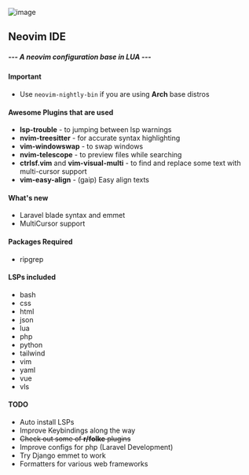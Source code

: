 ![image](https://user-images.githubusercontent.com/6580895/118361004-fc386c00-b5bb-11eb-98d0-130e19e495dc.png)

## Neovim IDE
#####  --- A neovim configuration base in LUA ---

#### Important
- Use `neovim-nightly-bin` if you are using **Arch** base distros

#### Awesome Plugins that are used
- **lsp-trouble** - to jumping between lsp warnings
- **nvim-treesitter** - for accurate syntax highlighting
- **vim-windowswap** - to swap windows
- **nvim-telescope** - to preview files while searching
- **ctrlsf.vim** and **vim-visual-multi** - to find and replace some text with multi-cursor support
- **vim-easy-align** - (gaip) Easy align texts

#### What's new
- Laravel blade syntax and emmet
- MultiCursor support

#### Packages Required
- ripgrep

#### LSPs included
* bash
* css
* html
* json
* lua
* php
* python
* tailwind
* vim
* yaml
* vue
* vls

#### TODO
* Auto install LSPs
* Improve Keybindings along the way
* ~~Check out some of **r/folke** plugins~~
* Improve configs for php (Laravel Development)
* Try Django emmet to work
* Formatters for various web frameworks

